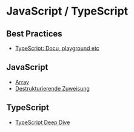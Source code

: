 # JavaScript / TypeScript

## Best Practices

- <a target="_blank" href="http://www.typescriptlang.org/play/">TypeScript: Docu, playground etc</a>

## JavaScript

- <a target="_blank" href="https://developer.mozilla.org/de/docs/Web/JavaScript/Reference/Global_Objects/Array">Array</a>
- <a target="_blank" href="https://developer.mozilla.org/de/docs/Web/JavaScript/Reference/Operators/Destrukturierende_Zuweisung">Destrukturierende Zuweisung</a>

## TypeScript

- <a target="_blank" href="https://basarat.gitbooks.io/typescript/">TypeScript Deep Dive</a>
